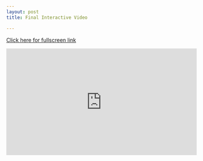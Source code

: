 ```yaml
---
layout: post
title: Final Interactive Video

---
```

[Click here for fullscreen link](https://video.helloeko.com/v/V5EEgX "Fullscreen link")

<style>.embed-container { position: relative; padding-bottom: 56.25%; height: 0; overflow: hidden; max-width: 100%; } .embed-container iframe, .embed-container object, .embed-container embed { position: absolute; top: 0; left: 0; width: 100%; height: 100%; }</style>

<div class='embed-container'> <iframe src="https://video.helloeko.com/v/V5EEgX/embed?publisherID=XQtbh6" frameborder="0" allowfullscreen></iframe> </div>